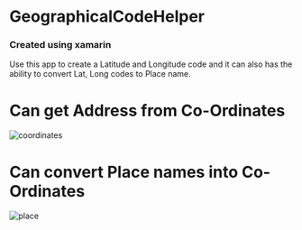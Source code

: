 # GeographicalCodeHelper 
### Created using xamarin
Use this app to create a Latitude and Longitude code and it can also has the ability to convert Lat, Long codes to Place name.

# Can get Address from Co-Ordinates
![coordinates](https://user-images.githubusercontent.com/16313961/43011625-aae1823c-8c61-11e8-9ade-840961ace712.gif)

# Can convert Place names into Co-Ordinates
![place](https://user-images.githubusercontent.com/16313961/43011697-dbf8f5b2-8c61-11e8-95e4-f26045ebe491.gif)

